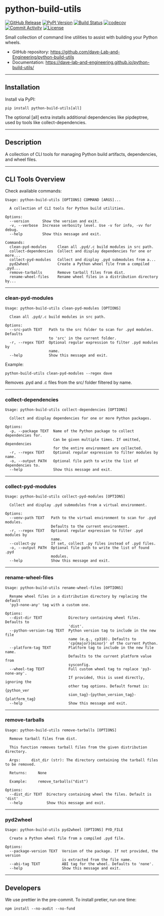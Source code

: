# python-build-utils

[![GitHub Release](https://img.shields.io/github/v/release/dave-Lab-and-Engineering/python-build-utils)](https://github.com/dave-Lab-and-Engineering/python-build-utils/releases/tag/0.1.1)
[![PyPI Version](https://img.shields.io/pypi/v/python-build-utils)](https://pypi.org/project/python-build-utils/)
[![Build Status](https://img.shields.io/github/actions/workflow/status/dave-Lab-and-Engineering/python-build-utils/main.yml?branch=main)](https://github.com/dave-Lab-and-Engineering/python-build-utils/actions/workflows/main.yml)
[![codecov](https://codecov.io/gh/dave-Lab-and-Engineering/python-build-utils/branch/main/graph/badge.svg)](https://codecov.io/gh/dave-Lab-and-Engineering/python-build-utils)
[![Commit Activity](https://img.shields.io/github/commit-activity/m/dave-Lab-and-Engineering/python-build-utils)](https://github.com/dave-Lab-and-Engineering/python-build-utils/commits/main)
[![License](https://img.shields.io/github/license/dave-Lab-and-Engineering/python-build-utils)](https://github.com/dave-Lab-and-Engineering/python-build-utils/blob/main/LICENSE)

Small collection of command line utilities to assist with building your Python wheels.

- GitHub repository: https://github.com/dave-Lab-and-Engineering/python-build-utils
- Documentation: https://dave-lab-and-engineering.github.io/python-build-utils/

---

## Installation

Install via PyPI:

```shell
pip install python-build-utils[all]
```

The optional [all] extra installs additional dependencies like pipdeptree, used by tools like collect-dependencies.

---

## Description

A collection of CLI tools for managing Python build artifacts, dependencies, and wheel files.

---

## CLI Tools Overview

Check available commands:

```text
Usage: python-build-utils [OPTIONS] COMMAND [ARGS]...

  A collection of CLI tools for Python build utilities.

Options:
  --version      Show the version and exit.
  -v, --verbose  Increase verbosity level. Use -v for info, -vv for debug.
  --help         Show this message and exit.

Commands:
  clean-pyd-modules     Clean all .pyd/.c build modules in src path.
  collect-dependencies  Collect and display dependencies for one or more...
  collect-pyd-modules   Collect and display .pyd submodules from a...
  pyd2wheel             Create a Python wheel file from a compiled .pyd...
  remove-tarballs       Remove tarball files from dist.
  rename-wheel-files    Rename wheel files in a distribution directory by...
```

---

### clean-pyd-modules

```text
Usage: python-build-utils clean-pyd-modules [OPTIONS]

  Clean all .pyd/.c build modules in src path.

Options:
  --src-path TEXT   Path to the src folder to scan for .pyd modules. Defaults
                    to 'src' in the current folder.
  -r, --regex TEXT  Optional regular expression to filter .pyd modules by
                    name.
  --help            Show this message and exit.
```

Example:

```shell
python-build-utils clean-pyd-modules --regex dave
```

Removes .pyd and .c files from the src/ folder filtered by name.

---

### collect-dependencies

```text
Usage: python-build-utils collect-dependencies [OPTIONS]

  Collect and display dependencies for one or more Python packages.

Options:
  -p, --package TEXT  Name of the Python package to collect dependencies for.
                      Can be given multiple times. If omitted, dependencies
                      for the entire environment are collected.
  -r, --regex TEXT    Optional regular expression to filter modules by name.
  -o, --output PATH   Optional file path to write the list of dependencies to.
  --help              Show this message and exit.
```

---

### collect-pyd-modules

```text
Usage: python-build-utils collect-pyd-modules [OPTIONS]

  Collect and display .pyd submodules from a virtual environment.

Options:
  --venv-path TEXT   Path to the virtual environment to scan for .pyd modules.
                     Defaults to the current environment.
  -r, --regex TEXT   Optional regular expression to filter .pyd modules by
                     name.
  --collect-py       If set, collect .py files instead of .pyd files.
  -o, --output PATH  Optional file path to write the list of found .pyd
                     modules.
  --help             Show this message and exit.
```

---

### rename-wheel-files

```text
Usage: python-build-utils rename-wheel-files [OPTIONS]

  Rename wheel files in a distribution directory by replacing the default
  'py3-none-any' tag with a custom one.

Options:
  --dist-dir TEXT            Directory containing wheel files. Defaults to
                             'dist'.
  --python-version-tag TEXT  Python version tag to include in the new file
                             name (e.g., cp310). Defaults to
                             'cp{major}{minor}' of the current Python.
  --platform-tag TEXT        Platform tag to include in the new file name.
                             Defaults to the current platform value from
                             sysconfig.
  --wheel-tag TEXT           Full custom wheel tag to replace 'py3-none-any'.
                             If provided, this is used directly, ignoring the
                             other tag options. Default format is: {python_ver
                             sion_tag}-{python_version_tag}-{platform_tag}
  --help                     Show this message and exit.
```

---

### remove-tarballs

```text
Usage: python-build-utils remove-tarballs [OPTIONS]

  Remove tarball files from dist.

  This function removes tarball files from the given distribution directory.

  Args:     dist_dir (str): The directory containing the tarball files to be removed.

  Returns:     None

  Example:     remove_tarballs("dist")

Options:
  --dist_dir TEXT  Directory containing wheel the files. Default is 'dist'
  --help           Show this message and exit.
```

---

### pyd2wheel

```text
Usage: python-build-utils pyd2wheel [OPTIONS] PYD_FILE

  Create a Python wheel file from a compiled .pyd file.

Options:
  --package-version TEXT  Version of the package. If not provided, the version
                          is extracted from the file name.
  --abi-tag TEXT          ABI tag for the wheel. Defaults to 'none'.
  --help                  Show this message and exit.
```

---

## Developers

We use prettier in the pre-commit. To install pretier, run one time:

```shell
npm install --no-audit --no-fund
```
